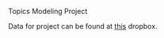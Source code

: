 Topics Modeling Project

Data for project can be found at [this](https://www.dropbox.com/sh/9ylb71u0sx941id/AAB4IPzbaGDrEjd75za1BExXa?dl=0) dropbox. 
